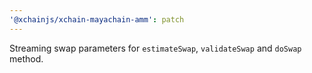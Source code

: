 ```yaml
---
'@xchainjs/xchain-mayachain-amm': patch
---
```


Streaming swap parameters for `estimateSwap`, `validateSwap` and `doSwap` method.
